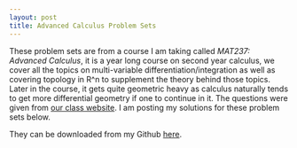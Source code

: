 ```yaml
---
layout: post
title: Advanced Calculus Problem Sets
---
```


These problem sets are from a course I am taking called <em>MAT237: Advanced Calculus</em>, it is a year long course on second year
calculus, we cover all the topics on multi-variable differentiation/integration as well as covering topology in R^n to
supplement the theory behind those topics. Later in the course, it gets quite geometric heavy as calculus naturally tends to get
more differential geometry if one to continue in it. The questions were given from <a href="utmat237.com">our class website</a>.
I am posting my solutions for these problem sets below.

They can be downloaded from my Github <a href="https://github.com/anmolBhullar/anmolbhullar.github.io/tree/master/solutions/mat237">here</a>.
